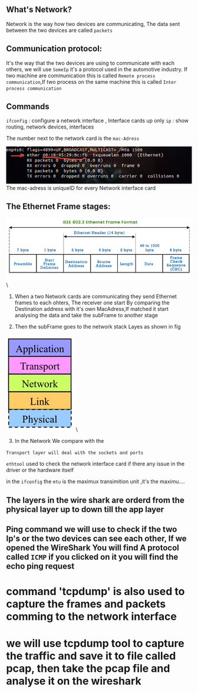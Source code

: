 ## What's Network?
Network is the way how two devices are communicating, The data sent between the two devices are called `packets`


## Communication protocol:
It's the way that the two devices are using to communicate with each others, we will use `SomeIp` it's a protocol used in the automotive industry.
If two machine are communication this is called `Remote process communication`,If two process on the same machine this is called `Inter process communication`


## Commands
`ifconfig` : configure a network interface , Interface cards up only
`ip` : show routing, network devices, interfaces

The number next to the network card is the `mac-Adress`

![alt text](imageedit_2_5285483377.png)\
The mac-adress is uniqueID for every Network interface card 


## The Ethernet Frame stages:
![alt text](image-1.png)\
1. When a two Network cards are communicating they send Ethernet frames to each ohters, The receiver one start By comparing the Destination address with it's own MacAdress,If matched it start analysing the data and take the subFrame to another stage

2. Then the subFrame goes to the network stack Layes as shown in fig

![](image-2.png)\

3. In the Network We compare with the 

`Transport layer will deal with the sockets and ports`












`ethtool` used to check the network interface card if there any issue in the driver or the hardware itself 


in the `ifconfig` the `mtu` is the maximux transimition unit ,it's the maximu....




## The layers in the wire shark are orderd from the physical layer up to down till the app layer


## Ping command we will use to check if the two Ip's or the two devices can see each other, If we opened the WireShark You will find A protocol called  `ICMP` if you clicked on it you will find the echo ping request




# command 'tcpdump' is also used to capture the frames and packets comming to the network interface



# we will use tcpdump tool to capture the traffic and save it to file called pcap, then take the pcap file and analyse it on the wireshark



